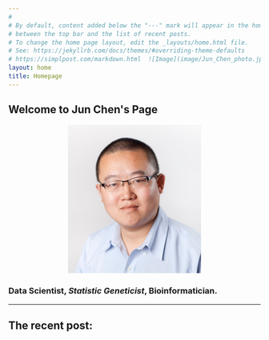 ```yaml
---
#
# By default, content added below the "---" mark will appear in the home page
# between the top bar and the list of recent posts.
# To change the home page layout, edit the _layouts/home.html file.
# See: https://jekyllrb.com/docs/themes/#overriding-theme-defaults
# https://simplpost.com/markdown.html  ![Image](image/Jun_Chen_photo.jpg)  
layout: home
title: Homepage
---
```


## Welcome to **Jun Chen**'s Page  

<p align="center">
  <img width="266" height="296" src="image/Jun_Chen_photo.jpg">
</p>


### **Data Scientist**, ***Statistic Geneticist***, **Bioinformatician**.

*****

## The recent post:
